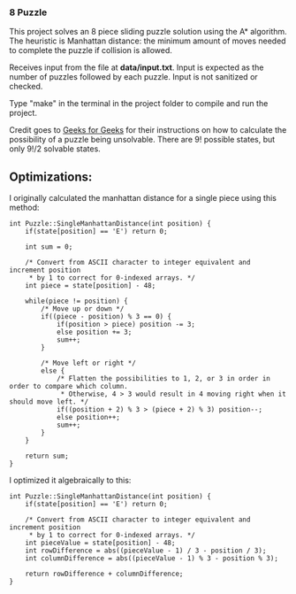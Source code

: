### 8 Puzzle
This project solves an 8 piece sliding puzzle solution using the A* algorithm. The heuristic is Manhattan distance: the minimum amount of moves needed to complete the puzzle if collision is allowed.

Receives input from the file at **data/input.txt**. Input is expected as the number of puzzles followed by each puzzle. Input is not sanitized or checked.

Type "make" in the terminal in the project folder to compile and run the project.

Credit goes to [Geeks for Geeks](https://www.geeksforgeeks.org/check-instance-8-puzzle-solvable/) for their instructions on how to calculate the possibility of a puzzle being unsolvable. There are 9! possible states, but only 9!/2 solvable states.

## Optimizations:
I originally calculated the manhattan distance for a single piece using this method:


	int Puzzle::SingleManhattanDistance(int position) {
		if(state[position] == 'E') return 0;
		
		int sum = 0;

		/* Convert from ASCII character to integer equivalent and increment position
		 * by 1 to correct for 0-indexed arrays. */
		int piece = state[position] - 48;

		while(piece != position) {
		    /* Move up or down */
		    if((piece - position) % 3 == 0) {
		        if(position > piece) position -= 3;
		        else position += 3;
		        sum++;
		    }

		    /* Move left or right */
		    else {
		        /* Flatten the possibilities to 1, 2, or 3 in order in order to compare which column.
		         * Otherwise, 4 > 3 would result in 4 moving right when it should move left. */
		        if((position + 2) % 3 > (piece + 2) % 3) position--;
		        else position++;
		        sum++;
		    }
		}

		return sum;
	}

I optimized it algebraically to this:


	int Puzzle::SingleManhattanDistance(int position) {
		if(state[position] == 'E') return 0;

		/* Convert from ASCII character to integer equivalent and increment position
		 * by 1 to correct for 0-indexed arrays. */
		int pieceValue = state[position] - 48;
		int rowDifference = abs((pieceValue - 1) / 3 - position / 3);
		int columnDifference = abs((pieceValue - 1) % 3 - position % 3);

		return rowDifference + columnDifference;
	}

